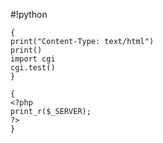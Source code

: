 #!python

```
{
print("Content-Type: text/html")
print()
import cgi
cgi.test()
}
```

```
{
<?php
print_r($_SERVER);
?>
}
```
